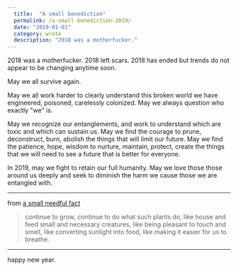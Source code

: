 ```yaml
---
  title:  "A small benediction"
  permalink: /a-small-benediction-2019/
  date: "2019-01-01"
  category: wrote
  description: "2018 was a motherfucker."
---
```


2018 was a motherfucker. 2018 left scars. 2018 has ended but trends do not appear to be changing anytime soon.

May we all survive again.

May we all work harder to clearly understand this broken world we have engineered, poisoned, carelessly colonized. May we always question who exactly "we" is.

May we recognize our entanglements, and work to understand which are toxic and which can sustain us. May we find the courage to prune, deconstruct, burn, abolish the things that will limit our future. May we find the patience, hope, wisdom to nurture, maintain, protect, create the things that we will need to see a future that is better for everyone.

In 2019, may we fight to retain our full humanity. May we love those those around us deeply and seek to diminish the harm we cause those we are entangled with.

----

from [a small needful fact](https://www.poets.org/poetsorg/poem/small-needful-fact)


> continue to grow, continue
  to do what such plants do, like house
  and feed small and necessary creatures,
  like being pleasant to touch and smell,
  like converting sunlight
  into food, like making it easier
  for us to breathe.

----

happy new year.
